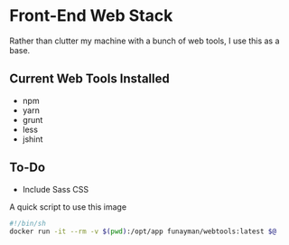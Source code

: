 # Front-End Web Stack

Rather than clutter my machine with a bunch of web tools, I use this as a base.

## Current Web Tools Installed
* npm
* yarn
* grunt
* less
* jshint

## To-Do
* Include Sass CSS

A quick script to use this image
```bash
#!/bin/sh
docker run -it --rm -v $(pwd):/opt/app funayman/webtools:latest $@
```
